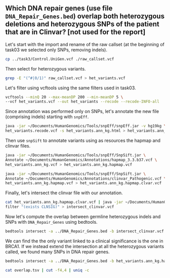 ## Which DNA repair genes (use file `DNA_Repair_Genes.bed`) overlap both heterozygous deletions and heterozygous SNPs of the patient that are in Clinvar? [not used for the report]

Let's start with the import and rename of the raw callset (at the beginning of task03 we selected only SNPs, removing indels).

```bash
cp ../task3/Control.UniGen.vcf ./raw_callset.vcf
```

Then select for heterozygous variants.

```bash
grep -E "(^#|0/1)" raw_callset.vcf > het_variants.vcf
```

Let's filter using vcftools using the same filters used in task03.

```bash
vcftools --minQ 20 --max-meanDP 200 --min-meanDP 5 \
--vcf het_variants.vcf --out het_variants --recode --recode-INFO-all
```

Since annotation was performed only on SNPs, let's annotate the new file (comprising indels) starting with `snpEff`.

```bash
java -jar ~/Documents/HumanGenomics/Tools/snpEff/snpEff.jar -v hg19kg \
het_variants.recode.vcf -s het_variants.ann_kg.html > het_variants.ann_kg.vcf
```

Then use `snpSift` to annotate variants using as resources the hapmap and clinvar files.

```bash
java -jar ~/Documents/HumanGenomics/Tools/snpEff/SnpSift.jar \
Annotate ~/Documents/HumanGenomics/Annotations/hapmap_3.3.b37.vcf \
het_variants.ann_kg.vcf > het_variants.ann_kg.hapmap.vcf
```

```bash
java -jar ~/Documents/HumanGenomics/Tools/snpEff/SnpSift.jar \
Annotate ~/Documents/HumanGenomics/Annotations/clinvar_Pathogenic.vcf \
het_variants.ann_kg.hapmap.vcf > het_variants.ann_kg.hapmap.clvar.vcf
```

Finally, let's intersect the clinvar file with our annotation.

```bash
cat het_variants.ann_kg.hapmap.clvar.vcf | java -jar ~/Documents/HumanGenomics/Tools/snpEff/SnpSift.jar \
filter "(exists CLNSIG)" > intersect_clinvar.vcf
```

Now let's compute the overlap between germline heterozygous indels and SNPs with `DNA_Repair_Genes` using bedtools.

```bash
bedtools intersect -a ../DNA_Repair_Genes.bed -b intersect_clinvar.vcf
```

We can find the the only variant linked to a clinical significance is the one in BRCA1.
If we instead extend the intersection at all the heterozygous variants called, we found many SNPs in DNA repair genes.

```bash
bedtools intersect -a ../DNA_Repair_Genes.bed -b het_variants.ann_kg.hapmap.clvar.vcf > overlap.tsv
```

```bash
cat overlap.tsv | cut -f4,4 | uniq -c 
```




